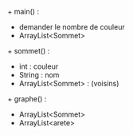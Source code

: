 \+ main() :
- demander le nombre de couleur
- ArrayList\<Sommet>

\+ sommet() :
- int : couleur
- String : nom
- ArrayList\<Sommet> : (voisins)

\+ graphe() :
- ArrayList\<Sommet>
- ArrayList\<arete>

